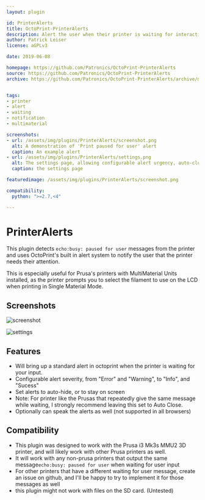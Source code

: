 ```yaml
---
layout: plugin

id: PrinterAlerts
title: OctoPrint-PrinterAlerts
description: Alert the user when their printer is waiting for interaction.
author: Patrick Leiser
license: aGPLv3

date: 2019-06-08

homepage: https://github.com/Patronics/OctoPrint-PrinterAlerts
source: https://github.com/Patronics/OctoPrint-PrinterAlerts
archive: https://github.com/Patronics/OctoPrint-PrinterAlerts/archive/master.zip


tags:
- printer
- alert
- waiting
- notification
- multimaterial

screenshots:
- url: /assets/img/plugins/PrinterAlerts/screenshot.png
  alt: A demonstration of 'Print paused for user' alert 
  caption: An example alert
- url: /assets/img/plugins/PrinterAlerts/settings.png
  alt: The settings page, allowing configurable alert urgency, auto-closing, and spoken alerts
  caption: the settings page

featuredimage: /assets/img/plugins/PrinterAlerts/screenshot.png

compatibility:
  python: ">=2.7,<4"

---
```


# PrinterAlerts

This plugin detects ``echo:busy: paused for user`` messages from the printer and uses OctoPrint's built in alert system to notify the user that the printer needs their attention.

This is especially useful for Prusa's printers with MultiMaterial Units installed, as the printer prompts you to select the filament to use on the LCD when printing in Single Material Mode.
## Screenshots

![screenshot](/assets/img/plugins/PrinterAlerts/screenshot.png)

![settings](/assets/img/plugins/PrinterAlerts/settings.png)

## Features
* Will bring up a standard alert in octoprint when the printer is waiting for your input.
* Configurable alert severity, from "Error" and "Warning", to "Info", and "Sucess"
* Set alerts to auto-hide, or to stay on screen
 * Note: For printer like the Prusas that repeatedly give the same message while waiting, I strongly recommend leaving this set to Auto Close.
* Optionally can speak the alerts as well (not supported in all browsers)

## Compatibility 
* This plugin was designed to work with the Prusa i3 Mk3s MMU2 3D printer, and will likely work with other Prusa printers as well. 
* It will work with any non-prusa printers that output the same message``echo:busy: paused for user`` when waiting for user input
* For other printers that have a different waiting for user message, create an issue on github, and I'll be happy to try to implement it for those messages as well
* this plugin might not work with files on the SD card. (Untested)
